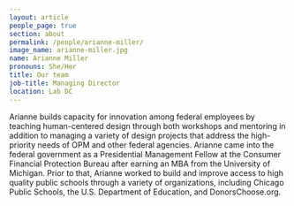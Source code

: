```yaml
---
layout: article
people_page: true
section: about
permalink: /people/arianne-miller/
image_name: arianne-miller.jpg
name: Arianne Miller
pronouns: She/Her
title: Our team
job-title: Managing Director
location: Lab DC
---
```


Arianne builds capacity for innovation among federal employees by teaching human-centered design through both workshops and mentoring in addition to managing a variety of design projects that address the high-priority needs of OPM and other federal agencies. Arianne came into the federal government as a Presidential Management Fellow at the Consumer Financial Protection Bureau after earning an MBA from the University of Michigan. Prior to that, Arianne worked to build and improve access to high quality public schools through a variety of organizations, including Chicago Public Schools, the U.S. Department of Education, and DonorsChoose.org.
